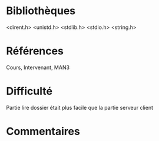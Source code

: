 # Bibliothèques
<dirent.h>
<unistd.h>
<stdlib.h>
<stdio.h>
<string.h>
# Références
Cours, Intervenant, MAN3
# Difficulté
Partie lire dossier était plus facile que la partie serveur client
# Commentaires

